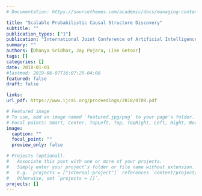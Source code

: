 ```yaml
---
# Documentation: https://sourcethemes.com/academic/docs/managing-content/

title: "Scalable Probabilistic Causal Structure Discovery"
subtitle: ""
publication_types: ["1"]
publication: "International Joint Conference of Artificial Intelligence (IJCAI)"
summary: ""
authors: [Dhanya Sridhar, Jay Pujara, Lise Getoor]
tags: []
categories: []
date: 2018-01-01
#lastmod: 2019-06-07T16:07:25-04:00
featured: false
draft: false

links:
url_pdf: https://www.ijcai.org/proceedings/2018/0709.pdf

# Featured image
# To use, add an image named `featured.jpg/png` to your page's folder.
# Focal points: Smart, Center, TopLeft, Top, TopRight, Left, Right, BottomLeft, Bottom, BottomRight.
image:
  caption: ""
  focal_point: ""
  preview_only: false

# Projects (optional).
#   Associate this post with one or more of your projects.
#   Simply enter your project's folder or file name without extension.
#   E.g. `projects = ["internal-project"]` references `content/project/deep-learning/index.md`.
#   Otherwise, set `projects = []`.
projects: []
---
```

